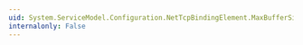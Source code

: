 ```yaml
---
uid: System.ServiceModel.Configuration.NetTcpBindingElement.MaxBufferSize
internalonly: False
---
```

